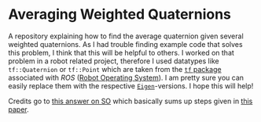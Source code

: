 # Averaging Weighted Quaternions
A repository explaining how to find the average quaternion given several weighted quaternions. As I had trouble finding example code that solves this problem, I think that this will be helpful to others. I worked on that problem in a robot related project, therefore I used datatypes like `tf::Quaternion` or `tf::Point` which are taken from the [`tf` package](http://wiki.ros.org/tf "Transform package of ROS") associated with _ROS_ ([Robot Operating System](http://www.ros.org/ "ROSlaunch the Website")). I am pretty sure you can easily replace them with the respective [`Eigen`](http://eigen.tuxfamily.org/index.php?title=Main_Page "Eigen and Friends")-versions. I hope this will help!

Credits go to [this answer on SO](https://stackoverflow.com/a/27410865/4397853 "See Jonathans answer...") which basically sums up steps given in [this paper](http://www.acsu.buffalo.edu/~johnc/ave_quat07.pdf "Averaging Quaternions").
